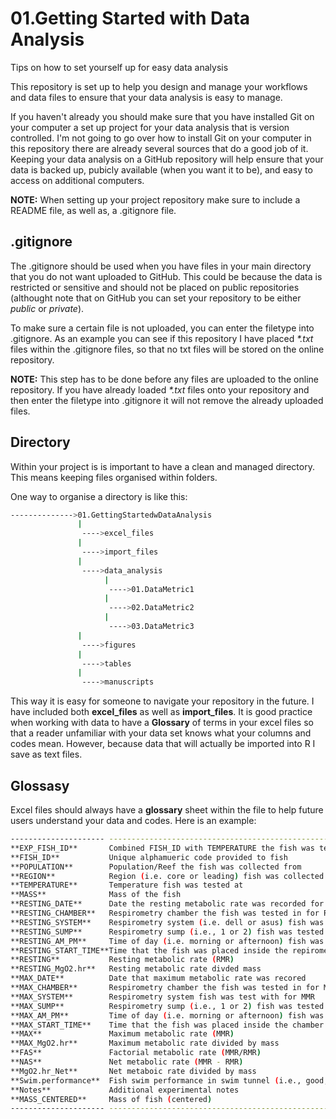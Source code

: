 # 01.Getting Started with Data Analysis
Tips on how to set yourself up for easy data analysis

This repository is set up to help you design and manage your workflows and 
data files to ensure that your data analysis is easy to manage. 

If you haven't already you should make sure that you have installed Git on your 
computer a set up project for your data analysis that is version controlled. 
I'm not going to go over how to install Git on your computer in this repository 
there are already several sources that do a good job of it. Keeping your data 
analysis on a GitHub repository will help ensure that your data is backed up, 
pubicly available (when you want it to be), and easy to access on additional 
computers. 

**NOTE:** When setting up your project repository make sure to include a README 
file, as well as, a .gitignore file. 

## .gitignore 

The .gitignore should be used when you have files in your main directory that 
you do not want uploaded to GitHub. This could be because the data is restricted 
or sensitive and should not be placed on public repositories (althought note 
that on GitHub you can set your repository to be either _public_ or _private_). 

To make sure a certain file is not uploaded, you can enter the filetype into 
.gitignore. As an example you can see if this repository I have placed _*.txt_ 
files within the .gitignore files, so that no txt files will be stored on the 
online repository. 

**NOTE:** This step has to be done before any files are uploaded to the online 
repository. If you have already loaded _*.txt_ files onto your repository and 
then enter the filetype into .gitignore it will not remove the already uploaded 
files. 

## Directory 

Within your project is is important to have a clean and managed directory. This 
means keeping files organised within folders. 

One way to organise a directory is like this: 

```bash
-------------->01.GettingStartedwDataAnalysis 
               |
                ---->excel_files 
               |
                ---->import_files 
               |
                ---->data_analysis 
                     |
                      ---->01.DataMetric1 
                     |
                      ---->02.DataMetric2 
                     | 
                      ---->03.DataMetric3 
               | 
                ---->figures 
               |
                ---->tables 
               |
                ---->manuscripts 
```

This way it is easy for someone to navigate your repository in the future. I 
have included both **excel_files** as well as **import_files**. It is good 
practice when working with data to have a **Glossary** of terms in your excel 
files so that a reader unfamiliar with your data set knows what your columns 
and codes mean. However, because data that will actually be imported into R I 
save as text files. 

## Glossasy 

Excel files should always have a **glossary** sheet within the file to help 
future users understand your data and codes. Here is an example: 

```bash
--------------------- ------------------------------------------------------------------
**EXP_FISH_ID**       Combined FISH_ID with TEMPERATURE the fish was tested at
**FISH_ID**           Unique alphamueric code provided to fish
**POPULATION**        Population/Reef the fish was collected from 
**REGION**            Region (i.e. core or leading) fish was collected from 
**TEMPERATURE**       Temperature fish was tested at 
**MASS**              Mass of the fish 
**RESTING_DATE**      Date the resting metabolic rate was recorded for each fish     
**RESTING_CHAMBER**   Respirometry chamber the fish was tested in for RMR
**RESTING_SYSTEM**    Respirometry system (i.e. dell or asus) fish was tests with 
**RESTING_SUMP**      Respirometry sump (i.e., 1 or 2) fish was tested in
**RESTING_AM_PM**     Time of day (i.e. morning or afternoon) fish was tested 
**RESTING_START_TIME**Time that the fish was placed inside the repirometry chamber 
**RESTING**           Resting metabolic rate (RMR)  
**RESTING_MgO2.hr**   Resting metabolic rate divded mass 
**MAX_DATE**          Date that maximum metabolic rate was recored 
**MAX_CHAMBER**       Respirometry chamber the fish was tested in for MMR
**MAX_SYSTEM**        Respirometry system fish was test with for MMR 
**MAX_SUMP**          Respirometry sump (i.e., 1 or 2) fish was tested in for MMR 
**MAX_AM_PM**         Time of day (i.e. morning or afternoon) fish was tested for MMR 
**MAX_START_TIME**    Time that the fish was placed inside the chamber for MMR 
**MAX**               Maximum metabolic rate (MMR) 
**MAX_MgO2.hr**       Maximum metabolic rate divided by mass 
**FAS**               Factorial metabolic rate (MMR/RMR) 
**NAS**               Net metabolic rate (MMR - RMR) 
**MgO2.hr_Net**       Net metaboic rate divided by mass 
**Swim.performance**  Fish swim performance in swim tunnel (i.e., good, okay, poor) 
**Notes**             Additional experimental notes
**MASS_CENTERED**     Mass of fish (centered)
--------------------- -----------------------------------------------------------------
```
